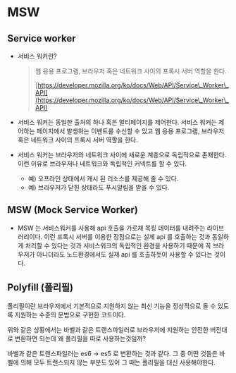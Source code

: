 # MSW

## Service worker

*   서비스 워커란?&#x20;

    > 웹 응용 프로그램, 브라우저 혹은 네트워크 사이의 프록시 서버 역할을  한다.
    >
    > [https://developer.mozilla.org/ko/docs/Web/API/Service\_Worker\_API](https://developer.mozilla.org/ko/docs/Web/API/Service\_Worker\_API)
* 서비스 워커는 동일한 출처의 하나 혹은 멀티페이지를 제어한다. 서비스 워커는 제어하는 페이지에서 발생하는 이벤트를 수신할 수 있고 웹 응용 프로그램, 브라우저 혹은 네트워크 사이의 프록시 서버 역할을 한다.
* 서비스 워커는 브라우저와 네트워크 사이에 새로운 계층으로 독립적으로 존재한다. 이런 이유로 브라우저나 네트워크와 독립적인 커넥트를 할 수 있다.&#x20;
  * 예) 오프라인 상태에서 캐시 된 리소스를 제공해 줄 수 있다.
  * 예) 브라우저가 닫힌 상태라도 푸시알림을 받을 수 있다.&#x20;

## MSW (Mock Service Worker)

* MSW 는 서비스워커를 사용해 api 호출을 가로채 목킹 데이터를 내려주는 라이브러리이다. 이런 프록시 서버를 이용한 장점으로는 실제 api 를 호출하는 것과 동일하게 처리할 수 있다는 것과 서비스워크의 독립적인 환경을 사용하기  때문에 꼭 브라우저가 아니더라도 노드환경에서도 실제 api 를 호출하듯이 사용할 수 있다는 것이다.

## Polyfill (폴리필)

폴리필이란 브라우저에서 기본적으로 지원하지 않는 최신 기능을 정상적으로 돌 수 있도록 지원하는 수준의 문법으로 구현한 코드이다.

위와 같은 상황에서는 바벨과 같은 트랜스파일러로 브라우저에 지원하는 안전한 버전대로 변환하면 되는데 왜 폴리필을 따로 사용하는것일까?

바벨과 같은 트랜스파일러는 es6 -> es5 로 변환하는 것과 같다. 그 중 어떤 것들은 바벨에 의해 모두 트랜스되지 않는 부분도 있어 그 때는 폴리필을 대신 사용해야한다.

